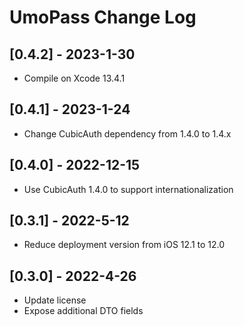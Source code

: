 # UmoPass Change Log

## [0.4.2] - 2023-1-30

* Compile on Xcode 13.4.1

## [0.4.1] - 2023-1-24

* Change CubicAuth dependency from 1.4.0 to 1.4.x

## [0.4.0] - 2022-12-15

* Use CubicAuth 1.4.0 to support internationalization

## [0.3.1] - 2022-5-12

* Reduce deployment version from iOS 12.1 to 12.0

## [0.3.0] - 2022-4-26

* Update license
* Expose additional DTO fields
